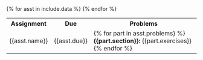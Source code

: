 <div class="x-scroll">
<table class="asst-table">
<tr><th>Assignment</th><th>Due</th><th>Problems</th></tr>
{% for asst in include.data %}
<tr style="">
<td>{{asst.name}}</td><td>{{asst.due}}</td>
<td>
{% for part in asst.problems} %}
<b>{{part.section}}:</b> {{part.exercises}}<br>
{% endfor %}
</td>
</tr>
{% endfor %}
</table>
</div>